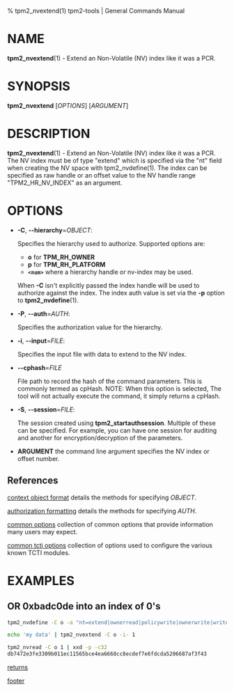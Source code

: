% tpm2_nvextend(1) tpm2-tools | General Commands Manual

# NAME

**tpm2_nvextend**(1) - Extend an Non-Volatile (NV) index like it was a PCR.

# SYNOPSIS

**tpm2_nvextend** [*OPTIONS*] [*ARGUMENT*]

# DESCRIPTION

**tpm2_nvextend**(1) - Extend an Non-Volatile (NV) index like it was a PCR.
The NV index must be of type "extend" which is specified via the "nt" field
when creating the NV space with tpm2_nvdefine(1). The index can be
specified as raw handle or an offset value to the NV handle range
"TPM2_HR_NV_INDEX" as an argument.

# OPTIONS

  * **-C**, **\--hierarchy**=_OBJECT_:

    Specifies the hierarchy used to authorize.
    Supported options are:
      * **o** for **TPM_RH_OWNER**
      * **p** for **TPM_RH_PLATFORM**
      * **`<num>`** where a hierarchy handle or nv-index may be used.

    When **-C** isn't explicitly passed the index handle will be used to
    authorize against the index. The index auth value is set via the
    **-p** option to **tpm2_nvdefine**(1).

  * **-P**, **\--auth**=_AUTH_:

    Specifies the authorization value for the hierarchy.

  * **-i**, **\--input**=_FILE_:

    Specifies the input file with data to extend to the NV index.

  * **\--cphash**=_FILE_

    File path to record the hash of the command parameters. This is commonly
    termed as cpHash. NOTE: When this option is selected, The tool will not
    actually execute the command, it simply returns a cpHash.

  * **-S**, **\--session**=_FILE_:

    The session created using **tpm2_startauthsession**. Multiple of these can
    be specified. For example, you can have one session for auditing and another
    for encryption/decryption of the parameters.

  * **ARGUMENT** the command line argument specifies the NV index or offset
    number.

## References

[context object format](common/ctxobj.md) details the methods for specifying
_OBJECT_.

[authorization formatting](common/authorizations.md) details the methods for
specifying _AUTH_.

[common options](common/options.md) collection of common options that provide
information many users may expect.

[common tcti options](common/tcti.md) collection of options used to configure
the various known TCTI modules.

# EXAMPLES

## OR 0xbadc0de into an index of 0's
```bash
tpm2_nvdefine -C o -a "nt=extend|ownerread|policywrite|ownerwrite|writedefine" 1

echo 'my data' | tpm2_nvextend -C o -i- 1

tpm2_nvread -C o 1 | xxd -p -c32
db7472e3fe3309b011ec11565bce4ea6668cc8ecdef7e6fdcda5206687af3f43
```

[returns](common/returns.md)

[footer](common/footer.md)
